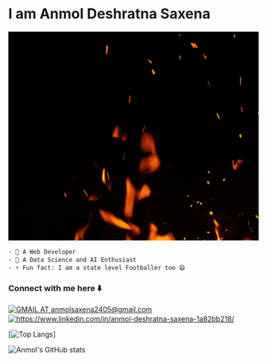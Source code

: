 # **I am Anmol Deshratna Saxena**

<img src="Name gif.gif" width="900" height="420" align="center">

```
- 🔭 A Web Developer
- 🌱 A Data Science and AI Enthusiast
- ⚡ Fun fact: I am a state level Footballer too 😄
```
### Connect with me here ⬇️

<a href="https://mail.google.com/mail/?view=cm&fs=1&to=anmolsaxena2405@gmail.com" target="blank"><img align="center" src="https://img.shields.io/badge/Gmail-D14836?style=for-the-badge&logo=gmail&logoColor=white" alt="GMAIL AT anmolsaxena2405@gmail.com"/></a>
<a href="https://www.linkedin.com/in/anmol-deshratna-saxena-1a82bb218/" target="blank"><img align="center" src="https://img.shields.io/badge/LinkedIn-0077B5?style=for-the-badge&logo=linkedin&logoColor=white" alt="https://www.linkedin.com/in/anmol-deshratna-saxena-1a82bb218/"/></a>


[![Top Langs](https://github-readme-stats.vercel.app/api/top-langs/?username=legendmortal07&layout=compact)]

![Anmol's GitHub stats](https://github-readme-stats.vercel.app/api?username=legendmortal07&show_icons=true&theme=radical)
